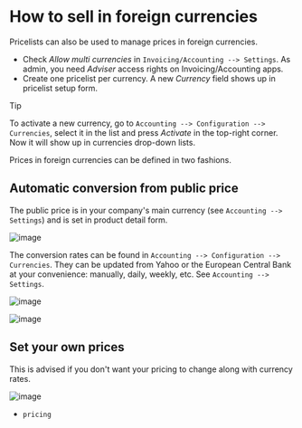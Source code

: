 # How to sell in foreign currencies

Pricelists can also be used to manage prices in foreign currencies.

  - Check *Allow multi currencies* in `Invoicing/Accounting -->
    Settings`. As admin, you need *Adviser* access rights on
    Invoicing/Accounting apps.
  - Create one pricelist per currency. A new *Currency* field shows up
    in pricelist setup form.

<div class="tip">

<div class="title">

Tip

</div>

To activate a new currency, go to `Accounting --> Configuration -->
Currencies`, select it in the list and press *Activate* in the top-right
corner. Now it will show up in currencies drop-down lists.

</div>

Prices in foreign currencies can be defined in two fashions.

## Automatic conversion from public price

The public price is in your company's main currency (see `Accounting -->
Settings`) and is set in product detail form.

![image](currencies/public_price.png)

The conversion rates can be found in `Accounting --> Configuration -->
Currencies`. They can be updated from Yahoo or the European Central Bank
at your convenience: manually, daily, weekly, etc. See `Accounting -->
Settings`.

![image](currencies/currency_rate.png)

![image](currencies/prices_conversion.png)

## Set your own prices

This is advised if you don't want your pricing to change along with
currency rates.

![image](currencies/pricing_currency.png)

<div class="seealso">

  - `pricing`

</div>
